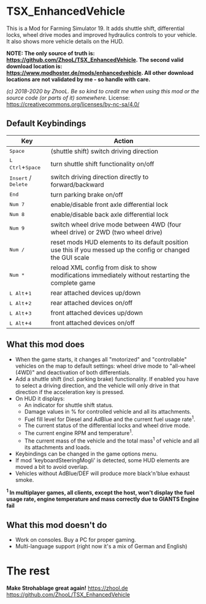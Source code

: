 # TSX_EnhancedVehicle
This is a Mod for Farming Simulator 19. It adds shuttle shift, differential locks, wheel drive modes and improved hydraulics controls to your vehicle. It also shows more vehicle details on the HUD.

**NOTE: The only source of truth is: https://github.com/ZhooL/TSX_EnhancedVehicle. The second valid download location is: https://www.modhoster.de/mods/enhancedvehicle. All other download locations are not validated by me - so handle with care.**

*(c) 2018-2020 by ZhooL. Be so kind to credit me when using this mod or the source code (or parts of it) somewhere.*
License: https://creativecommons.org/licenses/by-nc-sa/4.0/

## Default Keybindings
| Key | Action |
| --  | --     |
| <kbd>Space</kbd> | (shuttle shift) switch driving direction |
| <kbd>L Ctrl</kbd>+<kbd>Space</kbd> | turn shuttle shift functionality on/off |
| <kbd>Insert</kbd> / <kbd>Delete</kbd> | switch driving direction directly to forward/backward |
| <kbd>End</kbd> | turn parking brake on/off |
| <kbd>Num 7</kbd> | enable/disable front axle differential lock |
| <kbd>Num 8</kbd> | enable/disable back axle differential lock |
| <kbd>Num 9</kbd> | switch wheel drive mode between 4WD (four wheel drive) or 2WD (two wheel drive) |
| <kbd>Num /</kbd> | reset mods HUD elements to its default position<br>use this if you messed up the config or changed the GUI scale |
| <kbd>Num *</kbd> | reload XML config from disk to show modifications immediately without restarting the complete game |
| <kbd>L Alt</kbd>+<kbd>1</kbd> | rear attached devices up/down |
| <kbd>L Alt</kbd>+<kbd>2</kbd> | rear attached devices on/off |
| <kbd>L Alt</kbd>+<kbd>3</kbd> | front attached devices up/down |
| <kbd>L Alt</kbd>+<kbd>4</kbd> | front attached devices on/off |

## What this mod does
* When the game starts, it changes all "motorized" and "controllable" vehicles on the map to default settings: wheel drive mode to "all-wheel (4WD)" and deactivation of both differentials.
* Add a shuttle shift (incl. parking brake) functionality. If enabled you have to select a driving direction, and the vehicle will only drive in that direction if the acceleration key is pressed.
* On HUD it displays:
  * An indicator for shuttle shift status.
  * Damage values in % for controlled vehicle and all its attachments.
  * Fuel fill level for Diesel and AdBlue and the current fuel usage rate<sup>1</sup>.
  * The current status of the differential locks and wheel drive mode.
  * The current engine RPM and temperature<sup>1</sup>.
  * The current mass of the vehicle and the total mass<sup>1</sup> of vehicle and all its attachments and loads.
* Keybindings can be changed in the game options menu.
* If mod 'keyboardSteeringMogli' is detected, some HUD elements are moved a bit to avoid overlap.
* Vehicles without AdBlue/DEF will produce more black'n'blue exhaust smoke.

**<sup>1</sup> In multiplayer games, all clients, except the host, won't display the fuel usage rate, engine temperature and mass correctly due to GIANTS Engine fail**

## What this mod doesn't do
* Work on consoles. Buy a PC for proper gaming.
* Multi-language support (right now it's a mix of German and English)

# The rest
**Make Strohablage great again!**
https://zhool.de
https://github.com/ZhooL/TSX_EnhancedVehicle
